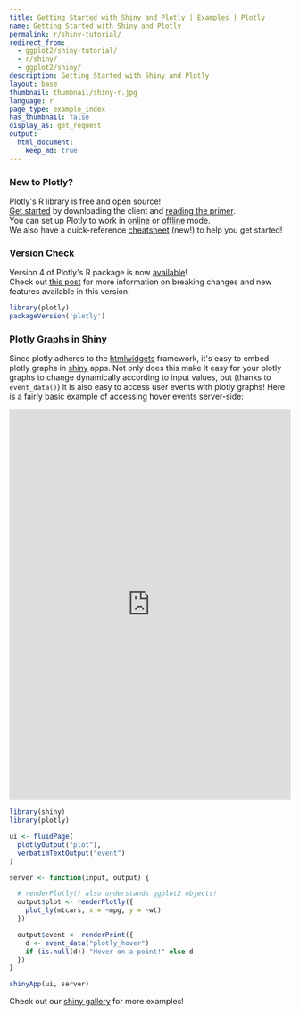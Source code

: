 ```yaml
---
title: Getting Started with Shiny and Plotly | Examples | Plotly
name: Getting Started with Shiny and Plotly
permalink: r/shiny-tutorial/
redirect_from:
  - ggplot2/shiny-tutorial/
  - r/shiny/
  - ggplot2/shiny/
description: Getting Started with Shiny and Plotly
layout: base
thumbnail: thumbnail/shiny-r.jpg
language: r
page_type: example_index
has_thumbnail: false
display_as: get_request
output:
  html_document:
    keep_md: true
---
```



### New to Plotly?

Plotly's R library is free and open source!<br>
[Get started](https://plot.ly/r/getting-started/) by downloading the client and [reading the primer](https://plot.ly/r/getting-started/).<br>
You can set up Plotly to work in [online](https://plot.ly/r/getting-started/#hosting-graphs-in-your-online-plotly-account) or [offline](https://plot.ly/r/offline/) mode.<br>
We also have a quick-reference [cheatsheet](https://images.plot.ly/plotly-documentation/images/r_cheat_sheet.pdf) (new!) to help you get started!

### Version Check

Version 4 of Plotly's R package is now [available](https://plot.ly/r/getting-started/#installation)!<br>
Check out [this post](http://moderndata.plot.ly/upgrading-to-plotly-4-0-and-above/) for more information on breaking changes and new features available in this version.

```r
library(plotly)
packageVersion('plotly')
```
### Plotly Graphs in Shiny

Since plotly adheres to the [htmlwidgets](http://www.htmlwidgets.org/) framework, it's easy to embed plotly graphs in [shiny](http://shiny.rstudio.com/) apps. Not only does this make it easy for your plotly graphs to change dynamically according to input values, but (thanks to `event_data()`) it is also easy to access user events with plotly graphs! Here is a fairly basic example of accessing hover events server-side:

<iframe src="https://plotly.shinyapps.io/Movies" width="100%" height=700 scrolling="no" seamless="seamless" style="border: none"></iframe>


```r
library(shiny)
library(plotly)

ui <- fluidPage(
  plotlyOutput("plot"),
  verbatimTextOutput("event")
)

server <- function(input, output) {

  # renderPlotly() also understands ggplot2 objects!
  output$plot <- renderPlotly({
    plot_ly(mtcars, x = ~mpg, y = ~wt)
  })

  output$event <- renderPrint({
    d <- event_data("plotly_hover")
    if (is.null(d)) "Hover on a point!" else d
  })
}

shinyApp(ui, server)
```

Check out our [shiny gallery](https://plot.ly/r/shiny-gallery/) for more examples!
